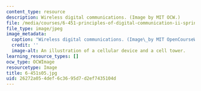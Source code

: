 ```yaml
---
content_type: resource
description: Wireless digital communications. (Image by MIT OCW.)
file: /media/courses/6-451-principles-of-digital-communication-ii-spring-2005/26272a054def6c3695d7d2ef7435104d_6-451s05.jpg
file_type: image/jpeg
image_metadata:
  caption: "Wireless digital communications. (Image\_by MIT OpenCourseWare.)"
  credit: ''
  image-alt: An illustration of a cellular device and a cell tower.
learning_resource_types: []
ocw_type: OCWImage
resourcetype: Image
title: 6-451s05.jpg
uid: 26272a05-4def-6c36-95d7-d2ef7435104d
---
```

